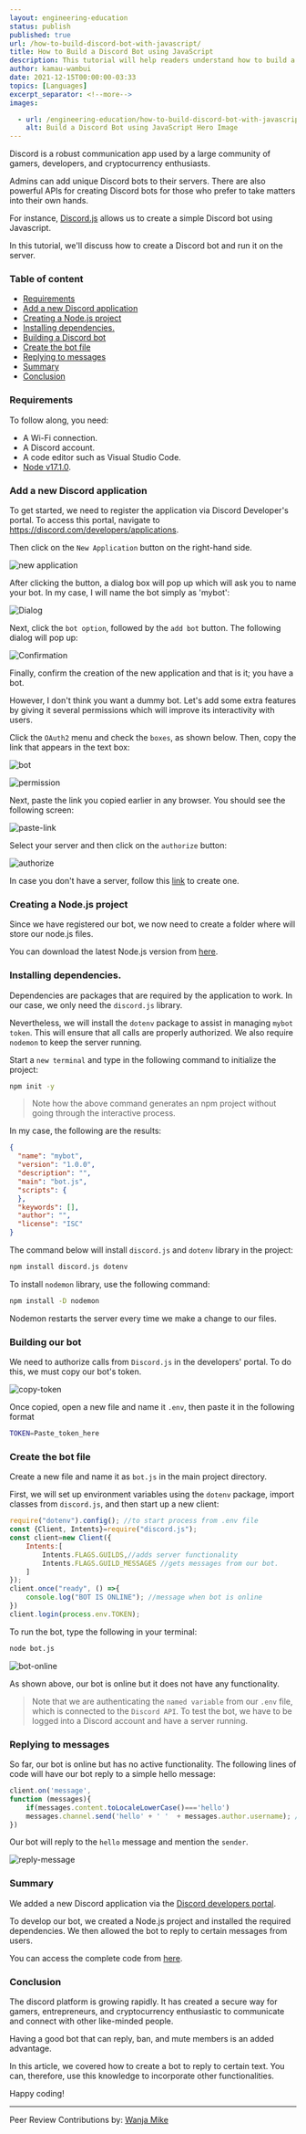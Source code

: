 ```yaml
---
layout: engineering-education
status: publish
published: true
url: /how-to-build-discord-bot-with-javascript/
title: How to Build a Discord Bot using JavaScript
description: This tutorial will help readers understand how to build a Discord bot using JavaScript. The bot will be able to answer certain messages automatically.
author: kamau-wambui
date: 2021-12-15T00:00:00-03:33
topics: [Languages]
excerpt_separator: <!--more-->
images:

  - url: /engineering-education/how-to-build-discord-bot-with-javascript/hero.png
    alt: Build a Discord Bot using JavaScript Hero Image
---
```

Discord is a robust communication app used by a large community of gamers, developers, and cryptocurrency enthusiasts. 
<!--more-->
Admins can add unique Discord bots to their servers. There are also powerful APIs for creating Discord bots for those who prefer to take matters into their own hands. 

For instance, [Discord.js](https://discord.js.org/#/) allows us to create a simple Discord bot using Javascript. 

In this tutorial, we'll discuss how to create a Discord bot and run it on the server.

### Table of content
- [Requirements](#requirements)
- [Add a new Discord application](#add-a-new-discord-application)
- [Creating a Node.js project](#creating-a-nodejs-project)
- [Installing dependencies.](#installing-dependencies)
- [Building a Discord bot](#building-a-discord-bot)
- [Create the bot file](#create-the-bot-file)
- [Replying to messages](#replying-to-messages)
- [Summary](#summary)
- [Conclusion](#conclusion)

### Requirements
To follow along, you need:
- A Wi-Fi connection.
- A Discord account.
- A code editor such as Visual Studio Code.
- [Node v17.1.0](https://nodejs.org/en/).

### Add a new Discord application
To get started, we need to register the application via Discord Developer's portal. To access this portal, navigate to https://discord.com/developers/applications. 

Then click on the `New Application` button on the right-hand side.

![new application](/engineering-education/how-to-build-discord-bot-with-javascript/new.png)

After clicking the button, a dialog box will pop up which will ask you to name your bot. In my case, I will name the bot simply as 'mybot':

![Dialog](/engineering-education/how-to-build-discord-bot-with-javascript/dialog.png)

Next, click the `bot option`, followed by the `add bot` button. The following dialog will pop up:

![Confirmation](/engineering-education/how-to-build-discord-bot-with-javascript/yes.png)

Finally, confirm the creation of the new application and that is it; you have a bot. 

However, I don't think you want a dummy bot. Let's add some extra features by giving it several permissions which will improve its interactivity with users. 


Click the `OAuth2` menu and check the `boxes`, as shown below. Then, copy the link that appears in the text box:

![bot](/engineering-education/how-to-build-discord-bot-with-javascript/bot.png)

![permission](/engineering-education/how-to-build-discord-bot-with-javascript/permission.png)

Next, paste the link you copied earlier in any browser. You should see the following screen:

![paste-link](/engineering-education/how-to-build-discord-bot-with-javascript/link.png)

Select your server and then click on the `authorize` button:

![authorize](/engineering-education/how-to-build-discord-bot-with-javascript/authorize.png)

In case you don't have a server, follow this [link](https://discord.com/) to create one. 

### Creating a Node.js project
Since we have registered our bot, we now need to create a folder where will store our node.js files.

You can download the latest Node.js version from [here](https://nodejs.org/en/download/).


### Installing dependencies.
Dependencies are packages that are required by the application to work. In our case, we only need the `discord.js` library. 

Nevertheless, we will install the `dotenv` package to assist in managing `mybot token`. This will ensure that all calls are properly authorized. We also require `nodemon` to keep the server running.

Start a `new terminal` and type in the following command to initialize the project:

```bash
npm init -y
```

> Note how the above command generates an npm project without going through the interactive process.

In my case, the following are the results:

```json
{
  "name": "mybot",
  "version": "1.0.0",
  "description": "",
  "main": "bot.js",
  "scripts": {
  },
  "keywords": [],
  "author": "",
  "license": "ISC"
}
```

The command below will install `discord.js` and `dotenv` library in the project:

```bash
npm install discord.js dotenv
```

To install `nodemon` library, use the following command:

```bash
npm install -D nodemon
```

Nodemon restarts the server every time we make a change to our files.

### Building our bot
We need to authorize calls from `Discord.js` in the developers' portal. To do this, we must copy our bot's token.

![copy-token](/engineering-education/how-to-build-discord-bot-with-javascript/token.png)

Once copied, open a new file and name it `.env`, then paste it in the following format

```bash
TOKEN=Paste_token_here
```

### Create the bot file
Create a new file and name it as `bot.js` in the main project directory.

First, we will set up environment variables using the `dotenv` package, import classes from `discord.js`, and then start up a new client:

```javascript
require("dotenv").config(); //to start process from .env file
const {Client, Intents}=require("discord.js");
const client=new Client({
    Intents:[
        Intents.FLAGS.GUILDS,//adds server functionality
        Intents.FLAGS.GUILD_MESSAGES //gets messages from our bot.
    ]
});
client.once("ready", () =>{
    console.log("BOT IS ONLINE"); //message when bot is online
})
client.login(process.env.TOKEN);
```

To run the bot, type the following in your terminal:

```bash
node bot.js
```

![bot-online](/engineering-education/how-to-build-discord-bot-with-javascript/botonline.png)

As shown above, our bot is online but it does not have any functionality.

> Note that we are authenticating the `named variable` from our `.env` file, which is connected to the `Discord API`. To test the bot, we have to be logged into a Discord account and have a server running.

### Replying to messages
So far, our bot is online but has no active functionality. The following lines of code will have our bot reply to a simple hello message:

```js
client.on('message',
function (messages){
    if(messages.content.toLocaleLowerCase()==='hello') 
    messages.channel.send('hello' + ' '  + messages.author.username); //reply hello word message with senders name
})
```

Our bot will reply to the `hello` message and mention the `sender`.

![reply-message](/engineering-education/how-to-build-discord-bot-with-javascript/reply.png)

### Summary
We added a new Discord application via the [Discord developers portal](https://discord.com/developers/applications).

To develop our bot, we created a Node.js project and installed the required dependencies. We then allowed the bot to reply to certain messages from users.

You can access the complete code from [here](https://github.com/Kamau-ke/how-to-build-discord-bot-with-javascript).

### Conclusion
The discord platform is growing rapidly. It has created a secure way for gamers, entrepreneurs, and cryptocurrency enthusiastic to communicate and connect with other like-minded people. 

Having a good bot that can reply, ban, and mute members is an added advantage. 

In this article, we covered how to create a bot to reply to certain text. You can, therefore, use this knowledge to incorporate other functionalities.

Happy coding!

---
Peer Review Contributions by: [Wanja Mike](/engineering-education/authors/michael-barasa/)